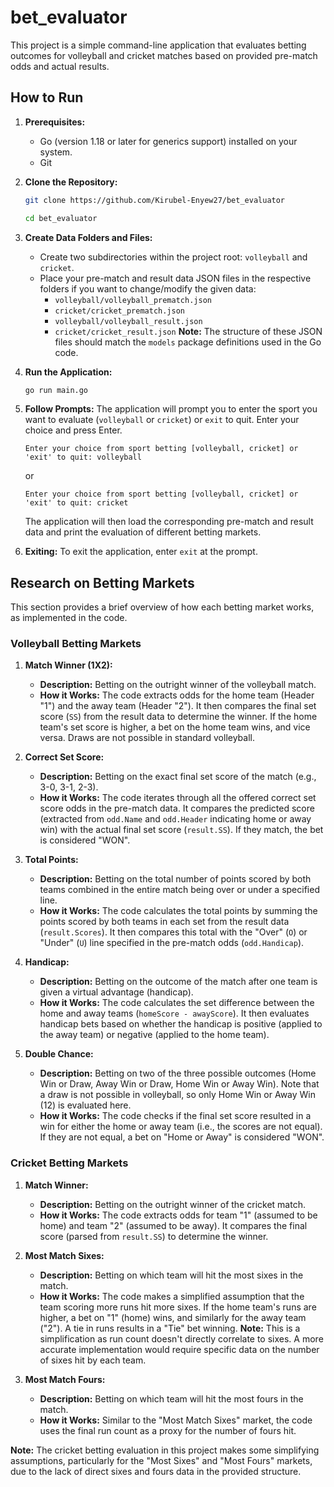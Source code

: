 # bet_evaluator

This project is a simple command-line application that evaluates betting outcomes for volleyball and cricket matches based on provided pre-match odds and actual results.

## How to Run

1.  **Prerequisites:**

    - Go (version 1.18 or later for generics support) installed on your system.
    - Git

2.  **Clone the Repository:**

    ```bash
    git clone https://github.com/Kirubel-Enyew27/bet_evaluator

    cd bet_evaluator
    ```

3.  **Create Data Folders and Files:**

    - Create two subdirectories within the project root: `volleyball` and `cricket`.
    - Place your pre-match and result data JSON files in the respective folders if you want to change/modify the given data:
      - `volleyball/volleyball_prematch.json`
      - `cricket/cricket_prematch.json`
      - `volleyball/volleyball_result.json`
      - `cricket/cricket_result.json`
        **Note:** The structure of these JSON files should match the `models` package definitions used in the Go code.

4.  **Run the Application:**

    ```bash
    go run main.go
    ```

5.  **Follow Prompts:**
    The application will prompt you to enter the sport you want to evaluate (`volleyball` or `cricket`) or `exit` to quit. Enter your choice and press Enter.

    ```
    Enter your choice from sport betting [volleyball, cricket] or 'exit' to quit: volleyball
    ```

    or

    ```
    Enter your choice from sport betting [volleyball, cricket] or 'exit' to quit: cricket
    ```

    The application will then load the corresponding pre-match and result data and print the evaluation of different betting markets.

6.  **Exiting:**
    To exit the application, enter `exit` at the prompt.

## Research on Betting Markets

This section provides a brief overview of how each betting market works, as implemented in the code.

### Volleyball Betting Markets

1.  **Match Winner (1X2):**

    - **Description:** Betting on the outright winner of the volleyball match.
    - **How it Works:** The code extracts odds for the home team (Header "1") and the away team (Header "2"). It then compares the final set score (`SS`) from the result data to determine the winner. If the home team's set score is higher, a bet on the home team wins, and vice versa. Draws are not possible in standard volleyball.

2.  **Correct Set Score:**

    - **Description:** Betting on the exact final set score of the match (e.g., 3-0, 3-1, 2-3).
    - **How it Works:** The code iterates through all the offered correct set score odds in the pre-match data. It compares the predicted score (extracted from `odd.Name` and `odd.Header` indicating home or away win) with the actual final set score (`result.SS`). If they match, the bet is considered "WON".

3.  **Total Points:**

    - **Description:** Betting on the total number of points scored by both teams combined in the entire match being over or under a specified line.
    - **How it Works:** The code calculates the total points by summing the points scored by both teams in each set from the result data (`result.Scores`). It then compares this total with the "Over" (`O`) or "Under" (`U`) line specified in the pre-match odds (`odd.Handicap`).

4.  **Handicap:**

    - **Description:** Betting on the outcome of the match after one team is given a virtual advantage (handicap).
    - **How it Works:** The code calculates the set difference between the home and away teams (`homeScore - awayScore`). It then evaluates handicap bets based on whether the handicap is positive (applied to the away team) or negative (applied to the home team).

5.  **Double Chance:**
    - **Description:** Betting on two of the three possible outcomes (Home Win or Draw, Away Win or Draw, Home Win or Away Win). Note that a draw is not possible in volleyball, so only Home Win or Away Win (12) is evaluated here.
    - **How it Works:** The code checks if the final set score resulted in a win for either the home or away team (i.e., the scores are not equal). If they are not equal, a bet on "Home or Away" is considered "WON".

### Cricket Betting Markets

1.  **Match Winner:**

    - **Description:** Betting on the outright winner of the cricket match.
    - **How it Works:** The code extracts odds for team "1" (assumed to be home) and team "2" (assumed to be away). It compares the final score (parsed from `result.SS`) to determine the winner.

2.  **Most Match Sixes:**

    - **Description:** Betting on which team will hit the most sixes in the match.
    - **How it Works:** The code makes a simplified assumption that the team scoring more runs hit more sixes. If the home team's runs are higher, a bet on "1" (home) wins, and similarly for the away team ("2"). A tie in runs results in a "Tie" bet winning. **Note:** This is a simplification as run count doesn't directly correlate to sixes. A more accurate implementation would require specific data on the number of sixes hit by each team.

3.  **Most Match Fours:**
    - **Description:** Betting on which team will hit the most fours in the match.
    - **How it Works:** Similar to the "Most Match Sixes" market, the code uses the final run count as a proxy for the number of fours hit.

**Note:** The cricket betting evaluation in this project makes some simplifying assumptions, particularly for the "Most Sixes" and "Most Fours" markets, due to the lack of direct sixes and fours data in the provided structure.

